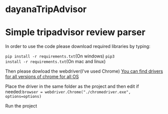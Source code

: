 # dayanaTripAdvisor
<h1>Simple tripadvisor review parser</h1>

In order to use the code please download required libraries by typing:

<code>pip install -r requirements.txt</code>(On windows)
<code>pip3 install -r requirements.txt</code>(On mac and linux)

Then please dowload the webdriver(I've used Chrome)
<a href="https://chromedriver.chromium.org/downloads">You can find drivers for all versions of chrome for all OS</a>

Place the driver in the same folder as the project and then edit if needed:<code>browser = webdriver.Chrome("./chromedriver.exe", options=options)</code>

Run the project
